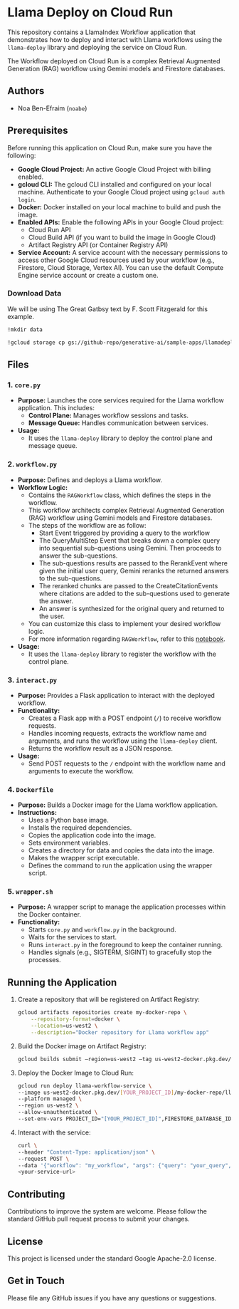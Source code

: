 # Llama Deploy on Cloud Run

This repository contains a LlamaIndex Workflow application that demonstrates how to deploy and interact with Llama workflows using the `llama-deploy` library and deploying the service on Cloud Run.

The Workflow deployed on Cloud Run is a complex Retrieval Augmented Generation (RAG) workflow using Gemini models and Firestore databases.

## Authors

- Noa Ben-Efraim (`noabe`)

## Prerequisites

Before running this application on Cloud Run, make sure you have the following:

- **Google Cloud Project:** An active Google Cloud Project with billing enabled.
- **gcloud CLI:** The gcloud CLI installed and configured on your local machine. Authenticate to your Google Cloud project using `gcloud auth login`.
- **Docker:** Docker installed on your local machine to build and push the image.
- **Enabled APIs:** Enable the following APIs in your Google Cloud project:
  - Cloud Run API
  - Cloud Build API (if you want to build the image in Google Cloud)
  - Artifact Registry API (or Container Registry API)
- **Service Account:** A service account with the necessary permissions to access other Google Cloud resources used by your workflow (e.g., Firestore, Cloud Storage, Vertex AI). You can use the default Compute Engine service account or create a custom one.

### Download Data
We will be using The Great Gatbsy text by F. Scott Fitzgerald for this example.

```bash
!mkdir data

!gcloud storage cp gs://github-repo/generative-ai/sample-apps/llamadeploy-on-cloud-run/gatsby.txt data
```

## Files

### 1. `core.py`

- **Purpose:** Launches the core services required for the Llama workflow application. This includes:
  - **Control Plane:** Manages workflow sessions and tasks.
  - **Message Queue:** Handles communication between services.
- **Usage:**
  - It uses the `llama-deploy` library to deploy the control plane and message queue.

### 2. `workflow.py`

- **Purpose:** Defines and deploys a Llama workflow.
- **Workflow Logic:**
  - Contains the `RAGWorkflow` class, which defines the steps in the workflow.
  - This workflow architects complex Retrieval Augmented Generation (RAG) workflow using Gemini models and Firestore databases.
  - The steps of the workflow are as follow:
    - Start Event triggered by providing a query to the workflow
    - The QueryMultiStep Event that breaks down a complex query into sequential sub-questions using Gemini. Then proceeds to answer the sub-questions.
    - The sub-questions results are passed to the RerankEvent where given the initial user query, Gemini reranks the returned answers to the sub-questions.
    - The reranked chunks are passed to the CreateCitationEvents where citations are added to the sub-questions used to generate the answer.
    - An answer is synthesized for the original query and returned to the user.
  - You can customize this class to implement your desired workflow logic.
  - For more information regarding `RAGWorkflow`, refer to this [notebook](https://github.com/GoogleCloudPlatform/generative-ai/blob/main/gemini/orchestration/llamaindex_workflows.ipynb).
- **Usage:**
  - It uses the `llama-deploy` library to register the workflow with the control plane.

### 3. `interact.py`

- **Purpose:** Provides a Flask application to interact with the deployed workflow.
- **Functionality:**
  - Creates a Flask app with a POST endpoint (`/`) to receive workflow requests.
  - Handles incoming requests, extracts the workflow name and arguments, and runs the workflow using the `llama-deploy` client.
  - Returns the workflow result as a JSON response.
- **Usage:**
  - Send POST requests to the `/` endpoint with the workflow name and arguments to execute the workflow.

### 4. `Dockerfile`

- **Purpose:** Builds a Docker image for the Llama workflow application.
- **Instructions:**
  - Uses a Python base image.
  - Installs the required dependencies.
  - Copies the application code into the image.
  - Sets environment variables.
  - Creates a directory for data and copies the data into the image.
  - Makes the wrapper script executable.
  - Defines the command to run the application using the wrapper script.

### 5. `wrapper.sh`

- **Purpose:** A wrapper script to manage the application processes within the Docker container.
- **Functionality:**
  - Starts `core.py` and `workflow.py` in the background.
  - Waits for the services to start.
  - Runs `interact.py` in the foreground to keep the container running.
  - Handles signals (e.g., SIGTERM, SIGINT) to gracefully stop the processes.

## Running the Application

1. Create a repository that will be registered on Artifact Registry:

   ```bash
   gcloud artifacts repositories create my-docker-repo \
       --repository-format=docker \
       --location=us-west2 \
       --description="Docker repository for Llama workflow app"
   ```

2. Build the Docker image on Artifact Registry:

   ```bash
   gcloud builds submit —region=us-west2 —tag us-west2-docker.pkg.dev/[YOUR_PROJECT_ID]]/my-docker-repo/llama-workflows-app:first
   ```

3. Deploy the Docker Image to Cloud Run:

   ```bash
   gcloud run deploy llama-workflow-service \
   --image us-west2-docker.pkg.dev/[YOUR_PROJECT_ID]/my-docker-repo/llama-workflow-app:latest \
   --platform managed \
   --region us-west2 \
   --allow-unauthenticated \
   --set-env-vars PROJECT_ID="[YOUR_PROJECT_ID]",FIRESTORE_DATABASE_ID="[YOUR_FIRESTORE_DATABASE_ID]",LOCATION="[YOUR_PROJECT_LOCATION]
   ```

4. Interact with the service:

   ```bash
   curl \
   --header "Content-Type: application/json" \
   --request POST \
   --data '{"workflow": "my_workflow", "args": {"query": "your_query", "num_steps": 2}}' \
   <your-service-url>
   ```

## Contributing

Contributions to improve the system are welcome. Please follow the standard GitHub pull request process to submit your changes.

## License

This project is licensed under the standard Google Apache-2.0 license.

## Get in Touch

Please file any GitHub issues if you have any questions or suggestions.
